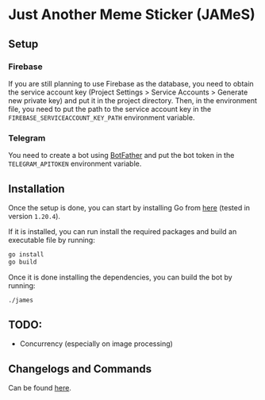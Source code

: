 # Just Another Meme Sticker (JAMeS)
## Setup
### Firebase
If you are still planning to use Firebase as the database, you need to obtain the service account key (Project Settings > Service Accounts > Generate new private key) and put it in the project directory. Then, in the environment file, you need to put the path to the service account key in the `FIREBASE_SERVICEACCOUNT_KEY_PATH` environment variable.

### Telegram
You need to create a bot using [BotFather](https://t.me/botfather) and put the bot token in the `TELEGRAM_APITOKEN` environment variable.

## Installation

Once the setup is done, you can start by installing Go from [here](https://go.dev/doc/install) (tested in version `1.20.4`).

If it is installed, you can run install the required packages and build an executable file by running:
```bash
go install
go build
```

Once it is done installing the dependencies, you can build the bot by running:
```bash
./james
```

## TODO:
- Concurrency (especially on image processing)
  
## Changelogs and Commands
Can be found [here](https://sanstzu.vercel.app/blogs/james-telegram-bot).


